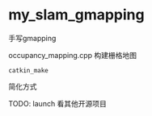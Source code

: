 # my_slam_gmapping
手写gmapping

occupancy_mapping.cpp 构建栅格地图

`catkin_make`

简化方式

TODO: launch
看其他开源项目
